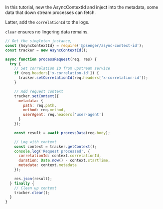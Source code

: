 In this tutorial, new the AsyncContextId and inject
into the metadata, some data that down stream processes
can fetch.

Latter, add the `correlationId` to the logs.

`clear` ensures no lingering data remains.

```javascript
// Get the singleton instance,
const {AsyncContextId} = require('@psenger/async-context-id');
const tracker = new AsyncContextId();

async function processRequest(req, res) {
  try {
    // Set correlation ID from upstream service
    if (req.headers['x-correlation-id']) {
      tracker.setCorrelationId(req.headers['x-correlation-id']);
    }

    // Add request context
    tracker.setContext({
      metadata: {
        path: req.path,
        method: req.method,
        userAgent: req.headers['user-agent']
      }
    });

    const result = await processData(req.body);

    // Log with context
    const context = tracker.getContext();
    console.log('Request processed', {
      correlationId: context.correlationId,
      duration: Date.now() - context.startTime,
      metadata: context.metadata
    });

    res.json(result);
  } finally {
    // Clean up context
    tracker.clear();
  }
}
```
